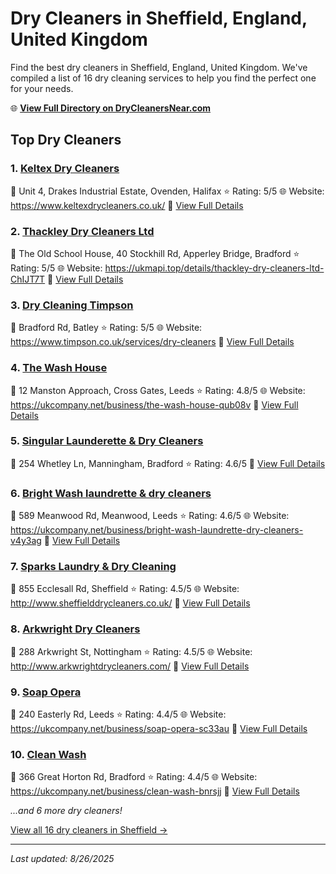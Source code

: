 # Dry Cleaners in Sheffield, England, United Kingdom

Find the best dry cleaners in Sheffield, England, United Kingdom. We've compiled a list of 16 dry cleaning services to help you find the perfect one for your needs.

🌐 **[View Full Directory on DryCleanersNear.com](https://drycleanersnear.com/city/United%20Kingdom/England/Sheffield)**

## Top Dry Cleaners

### 1. [Keltex Dry Cleaners](https://drycleanersnear.com/dryCleaner/68a137b712336c891145f8f5/keltex-dry-cleaners)
📍 Unit 4, Drakes Industrial Estate, Ovenden, Halifax
⭐ Rating: 5/5
🌐 Website: https://www.keltexdrycleaners.co.uk/
🔗 [View Full Details](https://drycleanersnear.com/dryCleaner/68a137b712336c891145f8f5/keltex-dry-cleaners)

### 2. [Thackley Dry Cleaners Ltd](https://drycleanersnear.com/dryCleaner/68a137bc12336c891145fa4b/thackley-dry-cleaners-ltd)
📍 The Old School House, 40 Stockhill Rd, Apperley Bridge, Bradford
⭐ Rating: 5/5
🌐 Website: https://ukmapi.top/details/thackley-dry-cleaners-ltd-ChIJT7T
🔗 [View Full Details](https://drycleanersnear.com/dryCleaner/68a137bc12336c891145fa4b/thackley-dry-cleaners-ltd)

### 3. [Dry Cleaning Timpson](https://drycleanersnear.com/dryCleaner/68a137be12336c891145faba/dry-cleaning-timpson)
📍 Bradford Rd, Batley
⭐ Rating: 5/5
🌐 Website: https://www.timpson.co.uk/services/dry-cleaners
🔗 [View Full Details](https://drycleanersnear.com/dryCleaner/68a137be12336c891145faba/dry-cleaning-timpson)

### 4. [The Wash House](https://drycleanersnear.com/dryCleaner/68a137b412336c891145f7dc/the-wash-house)
📍 12 Manston Approach, Cross Gates, Leeds
⭐ Rating: 4.8/5
🌐 Website: https://ukcompany.net/business/the-wash-house-qub08v
🔗 [View Full Details](https://drycleanersnear.com/dryCleaner/68a137b412336c891145f7dc/the-wash-house)

### 5. [Singular Launderette & Dry Cleaners](https://drycleanersnear.com/dryCleaner/68a137b012336c891145f6c1/singular-launderette-dry-cleaners)
📍 254 Whetley Ln, Manningham, Bradford
⭐ Rating: 4.6/5
🔗 [View Full Details](https://drycleanersnear.com/dryCleaner/68a137b012336c891145f6c1/singular-launderette-dry-cleaners)

### 6. [Bright Wash laundrette & dry cleaners](https://drycleanersnear.com/dryCleaner/68a137bb12336c891145fa2a/bright-wash-laundrette-dry-cleaners)
📍 589 Meanwood Rd, Meanwood, Leeds
⭐ Rating: 4.6/5
🌐 Website: https://ukcompany.net/business/bright-wash-laundrette-dry-cleaners-v4y3ag
🔗 [View Full Details](https://drycleanersnear.com/dryCleaner/68a137bb12336c891145fa2a/bright-wash-laundrette-dry-cleaners)

### 7. [Sparks Laundry & Dry Cleaning](https://drycleanersnear.com/dryCleaner/68a137b212336c891145f701/sparks-laundry-dry-cleaning)
📍 855 Ecclesall Rd, Sheffield
⭐ Rating: 4.5/5
🌐 Website: http://www.sheffielddrycleaners.co.uk/
🔗 [View Full Details](https://drycleanersnear.com/dryCleaner/68a137b212336c891145f701/sparks-laundry-dry-cleaning)

### 8. [Arkwright Dry Cleaners](https://drycleanersnear.com/dryCleaner/68a137b312336c891145f78a/arkwright-dry-cleaners)
📍 288 Arkwright St, Nottingham
⭐ Rating: 4.5/5
🌐 Website: http://www.arkwrightdrycleaners.com/
🔗 [View Full Details](https://drycleanersnear.com/dryCleaner/68a137b312336c891145f78a/arkwright-dry-cleaners)

### 9. [Soap Opera](https://drycleanersnear.com/dryCleaner/68a137ad12336c891145f48c/soap-opera)
📍 240 Easterly Rd, Leeds
⭐ Rating: 4.4/5
🌐 Website: https://ukcompany.net/business/soap-opera-sc33au
🔗 [View Full Details](https://drycleanersnear.com/dryCleaner/68a137ad12336c891145f48c/soap-opera)

### 10. [Clean Wash](https://drycleanersnear.com/dryCleaner/68a137ae12336c891145f530/clean-wash)
📍 366 Great Horton Rd, Bradford
⭐ Rating: 4.4/5
🌐 Website: https://ukcompany.net/business/clean-wash-bnrsjj
🔗 [View Full Details](https://drycleanersnear.com/dryCleaner/68a137ae12336c891145f530/clean-wash)


*...and 6 more dry cleaners!*

[View all 16 dry cleaners in Sheffield →](https://drycleanersnear.com/city/United%20Kingdom/England/Sheffield)

---

*Last updated: 8/26/2025*
